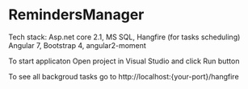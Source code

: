 # RemindersManager

Tech stack: Asp.net core 2.1, MS SQL, Hangfire (for tasks scheduling) Angular 7, Bootstrap 4, angular2-moment

To start applicaton Open project in Visual Studio and click Run button

To see all backgroud tasks go to http://localhost:{your-port}/hangfire
